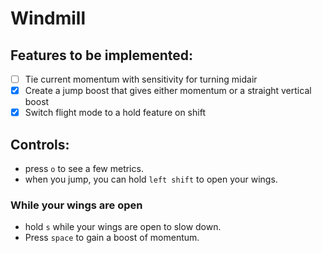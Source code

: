 # Windmill

## Features to be implemented:

- [ ] Tie current momentum with sensitivity for turning midair
- [X] Create a jump boost that gives either momentum or a straight vertical boost
- [X] Switch flight mode to a hold feature on shift

## Controls:
- press `o` to see a few metrics.
 - when you jump, you can hold `left shift` to open your wings.

 ### While your wings are open
 - hold `s` while your wings are open to slow down.
 - Press `space` to gain a boost of momentum.
 
